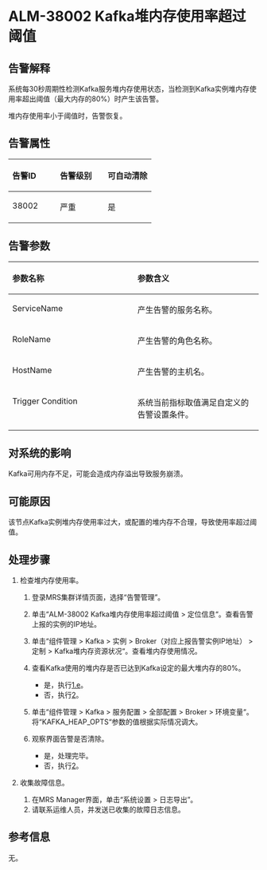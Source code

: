 # ALM-38002 Kafka堆内存使用率超过阈值<a name="alm_38002"></a>

## 告警解释<a name="zh-cn_topic_0191813873_section52353819175629"></a>

系统每30秒周期性检测Kafka服务堆内存使用状态，当检测到Kafka实例堆内存使用率超出阈值（最大内存的80%）时产生该告警。

堆内存使用率小于阈值时，告警恢复。

## 告警属性<a name="zh-cn_topic_0191813873_section30241955175629"></a>

<a name="zh-cn_topic_0191813873_table33679253175629"></a>
<table><thead align="left"><tr id="zh-cn_topic_0191813873_row65360264175629"><th class="cellrowborder" valign="top" width="33.33333333333333%" id="mcps1.1.4.1.1"><p id="zh-cn_topic_0191813873_p59690045175629"><a name="zh-cn_topic_0191813873_p59690045175629"></a><a name="zh-cn_topic_0191813873_p59690045175629"></a><strong id="zh-cn_topic_0191813873_b339495175629"><a name="zh-cn_topic_0191813873_b339495175629"></a><a name="zh-cn_topic_0191813873_b339495175629"></a>告警ID</strong></p>
</th>
<th class="cellrowborder" valign="top" width="33.33333333333333%" id="mcps1.1.4.1.2"><p id="zh-cn_topic_0191813873_p27499162175629"><a name="zh-cn_topic_0191813873_p27499162175629"></a><a name="zh-cn_topic_0191813873_p27499162175629"></a><strong id="zh-cn_topic_0191813873_b46165868175629"><a name="zh-cn_topic_0191813873_b46165868175629"></a><a name="zh-cn_topic_0191813873_b46165868175629"></a>告警级别</strong></p>
</th>
<th class="cellrowborder" valign="top" width="33.33333333333333%" id="mcps1.1.4.1.3"><p id="zh-cn_topic_0191813873_p48447798175629"><a name="zh-cn_topic_0191813873_p48447798175629"></a><a name="zh-cn_topic_0191813873_p48447798175629"></a><strong id="zh-cn_topic_0191813873_b33377000175629"><a name="zh-cn_topic_0191813873_b33377000175629"></a><a name="zh-cn_topic_0191813873_b33377000175629"></a>可自动清除</strong></p>
</th>
</tr>
</thead>
<tbody><tr id="zh-cn_topic_0191813873_row19182484175629"><td class="cellrowborder" valign="top" width="33.33333333333333%" headers="mcps1.1.4.1.1 "><p id="zh-cn_topic_0191813873_p4847978518153"><a name="zh-cn_topic_0191813873_p4847978518153"></a><a name="zh-cn_topic_0191813873_p4847978518153"></a>38002</p>
</td>
<td class="cellrowborder" valign="top" width="33.33333333333333%" headers="mcps1.1.4.1.2 "><p id="zh-cn_topic_0191813873_p3454851718153"><a name="zh-cn_topic_0191813873_p3454851718153"></a><a name="zh-cn_topic_0191813873_p3454851718153"></a>严重</p>
</td>
<td class="cellrowborder" valign="top" width="33.33333333333333%" headers="mcps1.1.4.1.3 "><p id="zh-cn_topic_0191813873_p4696648918153"><a name="zh-cn_topic_0191813873_p4696648918153"></a><a name="zh-cn_topic_0191813873_p4696648918153"></a>是</p>
</td>
</tr>
</tbody>
</table>

## 告警参数<a name="zh-cn_topic_0191813873_section2896740175629"></a>

<a name="zh-cn_topic_0191813873_table33309393175629"></a>
<table><thead align="left"><tr id="zh-cn_topic_0191813873_row59803701175629"><th class="cellrowborder" valign="top" width="50%" id="mcps1.1.3.1.1"><p id="zh-cn_topic_0191813873_p12261637175629"><a name="zh-cn_topic_0191813873_p12261637175629"></a><a name="zh-cn_topic_0191813873_p12261637175629"></a><strong id="zh-cn_topic_0191813873_b43245875175629"><a name="zh-cn_topic_0191813873_b43245875175629"></a><a name="zh-cn_topic_0191813873_b43245875175629"></a>参数名称</strong></p>
</th>
<th class="cellrowborder" valign="top" width="50%" id="mcps1.1.3.1.2"><p id="zh-cn_topic_0191813873_p13254975175629"><a name="zh-cn_topic_0191813873_p13254975175629"></a><a name="zh-cn_topic_0191813873_p13254975175629"></a><strong id="zh-cn_topic_0191813873_b52185911175629"><a name="zh-cn_topic_0191813873_b52185911175629"></a><a name="zh-cn_topic_0191813873_b52185911175629"></a>参数含义</strong></p>
</th>
</tr>
</thead>
<tbody><tr id="zh-cn_topic_0191813873_row66309224175629"><td class="cellrowborder" valign="top" width="50%" headers="mcps1.1.3.1.1 "><p id="zh-cn_topic_0191813873_p10028037181514"><a name="zh-cn_topic_0191813873_p10028037181514"></a><a name="zh-cn_topic_0191813873_p10028037181514"></a>ServiceName</p>
</td>
<td class="cellrowborder" valign="top" width="50%" headers="mcps1.1.3.1.2 "><p id="zh-cn_topic_0191813873_p6964689181514"><a name="zh-cn_topic_0191813873_p6964689181514"></a><a name="zh-cn_topic_0191813873_p6964689181514"></a>产生告警的服务名称。</p>
</td>
</tr>
<tr id="zh-cn_topic_0191813873_row26722922175629"><td class="cellrowborder" valign="top" width="50%" headers="mcps1.1.3.1.1 "><p id="zh-cn_topic_0191813873_p44094143181514"><a name="zh-cn_topic_0191813873_p44094143181514"></a><a name="zh-cn_topic_0191813873_p44094143181514"></a>RoleName</p>
</td>
<td class="cellrowborder" valign="top" width="50%" headers="mcps1.1.3.1.2 "><p id="zh-cn_topic_0191813873_p14855797181514"><a name="zh-cn_topic_0191813873_p14855797181514"></a><a name="zh-cn_topic_0191813873_p14855797181514"></a>产生告警的角色名称。</p>
</td>
</tr>
<tr id="zh-cn_topic_0191813873_row31138966175629"><td class="cellrowborder" valign="top" width="50%" headers="mcps1.1.3.1.1 "><p id="zh-cn_topic_0191813873_p25349263181514"><a name="zh-cn_topic_0191813873_p25349263181514"></a><a name="zh-cn_topic_0191813873_p25349263181514"></a>HostName</p>
</td>
<td class="cellrowborder" valign="top" width="50%" headers="mcps1.1.3.1.2 "><p id="zh-cn_topic_0191813873_p40024426181514"><a name="zh-cn_topic_0191813873_p40024426181514"></a><a name="zh-cn_topic_0191813873_p40024426181514"></a>产生告警的主机名。</p>
</td>
</tr>
<tr id="zh-cn_topic_0191813873_row945715918157"><td class="cellrowborder" valign="top" width="50%" headers="mcps1.1.3.1.1 "><p id="zh-cn_topic_0191813873_p52559716181514"><a name="zh-cn_topic_0191813873_p52559716181514"></a><a name="zh-cn_topic_0191813873_p52559716181514"></a>Trigger Condition</p>
</td>
<td class="cellrowborder" valign="top" width="50%" headers="mcps1.1.3.1.2 "><p id="zh-cn_topic_0191813873_p29478573181514"><a name="zh-cn_topic_0191813873_p29478573181514"></a><a name="zh-cn_topic_0191813873_p29478573181514"></a>系统当前指标取值满足自定义的告警设置条件。</p>
</td>
</tr>
</tbody>
</table>

## 对系统的影响<a name="zh-cn_topic_0191813873_section9094994175629"></a>

Kafka可用内存不足，可能会造成内存溢出导致服务崩溃。

## 可能原因<a name="zh-cn_topic_0191813873_section53582251175629"></a>

该节点Kafka实例堆内存使用率过大，或配置的堆内存不合理，导致使用率超过阈值。

## 处理步骤<a name="zh-cn_topic_0191813873_section32561289175629"></a>

1.  检查堆内存使用率。
    1.  登录MRS集群详情页面，选择“告警管理”。
    2.  单击“ALM-38002 Kafka堆内存使用率超过阈值 \> 定位信息“。查看告警上报的实例的IP地址。
    3.  单击“组件管理 \> Kafka \> 实例 \> Broker（对应上报告警实例IP地址） \> 定制 \> Kafka堆内存资源状况“。查看堆内存使用情况。
    4.  查看Kafka使用的堆内存是否已达到Kafka设定的最大堆内存的80%。
        -   是，执行[1.e](#zh-cn_topic_0191813873_li1011493181634)。
        -   否，执行[2](#zh-cn_topic_0191813873_li572522141314)。

    5.  <a name="zh-cn_topic_0191813873_li1011493181634"></a>单击“组件管理 \> Kafka \> 服务配置 \> 全部配置 \> Broker \> 环境变量“。将“KAFKA\_HEAP\_OPTS“参数的值根据实际情况调大。
    6.  观察界面告警是否清除。
        -   是，处理完毕。
        -   否，执行[2](#zh-cn_topic_0191813873_li572522141314)。

2.  <a name="zh-cn_topic_0191813873_li572522141314"></a>收集故障信息。
    1.  在MRS Manager界面，单击“系统设置 \> 日志导出”。
    2.  请联系运维人员，并发送已收集的故障日志信息。


## 参考信息<a name="zh-cn_topic_0191813873_section51615207175629"></a>

无。

